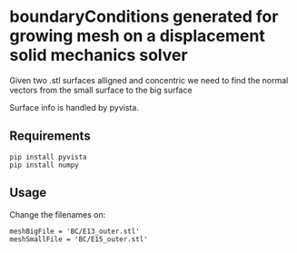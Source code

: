 # boundaryConditions generated for growing mesh on a displacement solid mechanics solver

Given two .stl surfaces alligned and concentric we need to find the normal vectors from the small surface to the big surface

Surface info is handled by pyvista.
## Requirements
```
pip install pyvista
pip install numpy
````
## Usage
Change the filenames on:
```
meshBigFile = 'BC/E13_outer.stl'
meshSmallFile = 'BC/E15_outer.stl'
```
